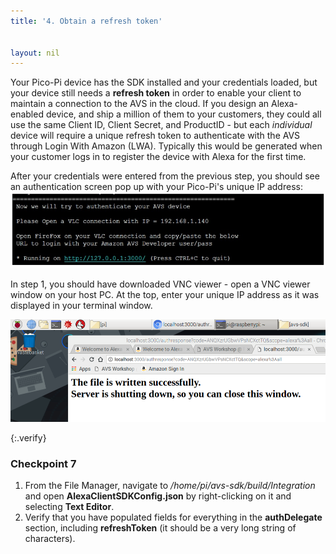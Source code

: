```yaml
---
title: '4. Obtain a refresh token'


layout: nil
---
```


Your Pico-Pi device has the SDK installed and your credentials loaded, but your device still needs a **refresh token** in order to enable your client to maintain a connection to the AVS in the cloud.  If you design an Alexa-enabled device, and ship a million of them to your customers, they could all use the same Client ID, Client Secret, and ProductID - but each *individual* device will require a unique refresh token to authenticate with the AVS through Login With Amazon (LWA).  Typically this would be generated when your customer logs in to register the device with Alexa for the first time.  

After your credentials were entered from the previous step, you should see an authentication screen pop up with your Pico-Pi's unique IP address:
![ip_address](../assets/ip_address.PNG)

In step 1, you should have downloaded VNC viewer - open a VNC viewer window on your host PC.  At the top, enter your unique IP address as it was displayed in your terminal window. 



![refresh token success](../assets/refresh_token.png)


{:.verify}
### Checkpoint 7

1. From the File Manager, navigate to */home/pi/avs-sdk/build/Integration* and open **AlexaClientSDKConfig.json** by right-clicking on it and selecting **Text Editor**.
2. Verify that you have populated fields for everything in the **authDelegate** section, including **refreshToken** (it should be a very long string of characters).
